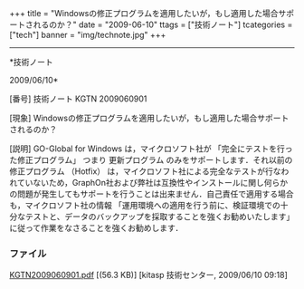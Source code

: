 ﻿+++
title = "Windowsの修正プログラムを適用したいが，もし適用した場合サポートされるのか？"
date = "2009-06-10"
ttags = ["技術ノート"]
tcategories = ["tech"]
banner = "img/technote.jpg"
+++

-----------------------------------------------------------------------------------------------------------------------------

*技術ノート

2009/06/10*


[番号]
技術ノート KGTN 2009060901

[現象]
Windowsの修正プログラムを適用したいが，もし適用した場合サポートされるのか？

[説明]
GO-Global for Windows は，マイクロソフト社が
「完全にテストを行った修正プログラム」 つまり 更新プログラム
のみをサポートします．それ以前の修正プログラム （Hotfix）
は，マイクロソフト社による完全なテストが行なわれていないため，GraphOn社および弊社は互換性やインストールに関し何らかの問題が発生してもサポートを行うことは出来ません．自己責任で適用する場合も，マイクロソフト社の情報
「運用環境への適用を行う前に、検証環境での十分なテストと、データのバックアップを採取することを強くお勧めいたします」
に従って作業をなさることを強くお勧めします．


### ファイル

 
 


[KGTN2009060901.pdf](http://techreport.kitasp.net/attachments/download/22/KGTN2009060901.pdf)
 [(56.3 KB)] [kitasp 技術センター, 2009/06/10
09:18]


 


 

